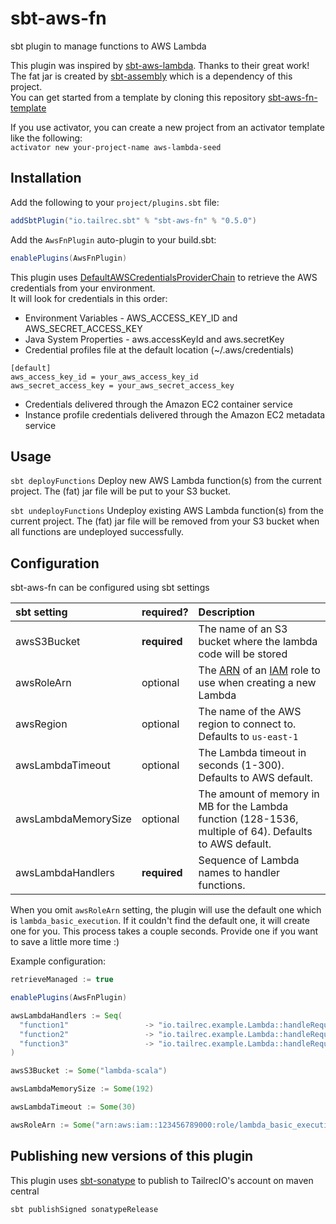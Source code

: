 # sbt-aws-fn

sbt plugin to manage functions to AWS Lambda

This plugin was inspired by [sbt-aws-lambda](https://github.com/gilt/sbt-aws-lambda). Thanks to their great work!  
The fat jar is created by [sbt-assembly](https://github.com/sbt/sbt-assembly) which is a dependency of this project.   
You can get started from a template by cloning this repository [sbt-aws-fn-template](https://github.com/TailrecIO/sbt-aws-fn-template)

If you use activator, you can create a new project from an activator template like the following:  
`activator new your-project-name aws-lambda-seed`

Installation
------------

Add the following to your `project/plugins.sbt` file:

```scala
addSbtPlugin("io.tailrec.sbt" % "sbt-aws-fn" % "0.5.0")
```

Add the `AwsFnPlugin` auto-plugin to your build.sbt:

```scala
enablePlugins(AwsFnPlugin)
```

This plugin uses [DefaultAWSCredentialsProviderChain](http://docs.aws.amazon.com/AWSJavaSDK/latest/javadoc/com/amazonaws/auth/DefaultAWSCredentialsProviderChain.html) 
to retrieve the AWS credentials from your environment.  
It will look for credentials in this order:  
- Environment Variables - AWS_ACCESS_KEY_ID and AWS_SECRET_ACCESS_KEY
- Java System Properties - aws.accessKeyId and aws.secretKey
- Credential profiles file at the default location (~/.aws/credentials)
 ```
 [default]
aws_access_key_id = your_aws_access_key_id
aws_secret_access_key = your_aws_secret_access_key
 ```
 
- Credentials delivered through the Amazon EC2 container service
- Instance profile credentials delivered through the Amazon EC2 metadata service

Usage
-------------
`sbt deployFunctions` Deploy new AWS Lambda function(s) from the current project. The (fat) jar file will be put to your S3 bucket.

`sbt undeployFunctions` Undeploy existing AWS Lambda function(s) from the current project. The (fat) jar file will be removed from your S3 bucket when all functions are undeployed successfully.


Configuration
-------------

sbt-aws-fn can be configured using sbt settings

| sbt setting         | required?    | Description   |
|:--------------------|:-------------|:--------------|
| awsS3Bucket         | **required** | The name of an S3 bucket where the lambda code will be stored |
| awsRoleArn          | optional     | The [ARN](http://docs.aws.amazon.com/general/latest/gr/aws-arns-and-namespaces.html "AWS ARN documentation") of an [IAM](https://aws.amazon.com/iam/ "AWS IAM documentation") role to use when creating a new Lambda |
| awsRegion           | optional     | The name of the AWS region to connect to. Defaults to `us-east-1` |
| awsLambdaTimeout    | optional     | The Lambda timeout in seconds (1-300). Defaults to AWS default. |
| awsLambdaMemorySize | optional     |The amount of memory in MB for the Lambda function (128-1536, multiple of 64). Defaults to AWS default. |
| awsLambdaHandlers   | **required** |Sequence of Lambda names to handler functions. |

When you omit `awsRoleArn` setting, the plugin will use the default one which is `lambda_basic_execution`.
If it couldn't find the default one, it will create one for you. This process takes a couple seconds.
Provide one if you want to save a little more time :)

Example configuration:

```scala
retrieveManaged := true

enablePlugins(AwsFnPlugin)

awsLambdaHandlers := Seq(
  "function1"                 -> "io.tailrec.example.Lambda::handleRequest1",
  "function2"                 -> "io.tailrec.example.Lambda::handleRequest2",
  "function3"                 -> "io.tailrec.example.Lambda::handleRequest3"
)

awsS3Bucket := Some("lambda-scala")

awsLambdaMemorySize := Some(192)

awsLambdaTimeout := Some(30)

awsRoleArn := Some("arn:aws:iam::123456789000:role/lambda_basic_execution")

```



Publishing new versions of this plugin
--------------------------------------

This plugin uses [sbt-sonatype](https://github.com/xerial/sbt-sonatype) to publish to TailrecIO's account on maven central

```
sbt publishSigned sonatypeRelease
```
